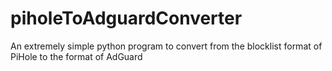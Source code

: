 # piholeToAdguardConverter
An extremely simple python program to convert from the blocklist format of PiHole to the format of AdGuard
